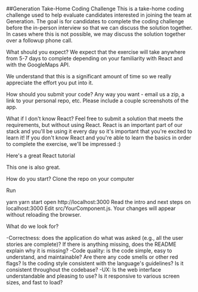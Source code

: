 ##Generation Take-Home Coding Challenge
This is a take-home coding challenge used to help evaluate candidates interested in joining the team at Generation. The goal is for candidates to complete the coding challenge before the in-person interview so that we can discuss the solution together. In cases where this is not possible, we may discuss the solution together over a followup phone call.

What should you expect?
We expect that the exercise will take anywhere from 5-7 days to complete depending on your familiarity with React and with the GoogleMaps API.

We understand that this is a significant amount of time so we really appreciate the effort you put into it.

How should you submit your code?
Any way you want - email us a zip, a link to your personal repo, etc. Please include a couple screenshots of the app.

What if I don't know React?
Feel free to submit a solution that meets the requirements, but without using React. React is an important part of our stack and you'll be using it every day so it's important that you're excited to learn it! If you don't know React and you're able to learn the basics in order to complete the exercise, we'll be impressed :)

Here's a great React tutorial

This one is also great.

How do you start?
Clone the repo on your computer

Run

yarn
yarn start
open http://localhost:3000
Read the intro and next steps on localhost:3000 Edit src/YourComponent.js.
Your changes will appear without reloading the browser.

What do we look for?

-Correctness: does the application do what was asked (e.g., all the user stories are complete)? If there is anything missing, does the README explain why it is missing?
-Code quality: is the code simple, easy to understand, and maintainable? Are there any code smells or other red flags? Is the coding style consistent with the language's guidelines? Is it consistent throughout the codebase?
-UX: Is the web interface understandable and pleasing to use? Is it responsive to various screen sizes, and fast to load?
